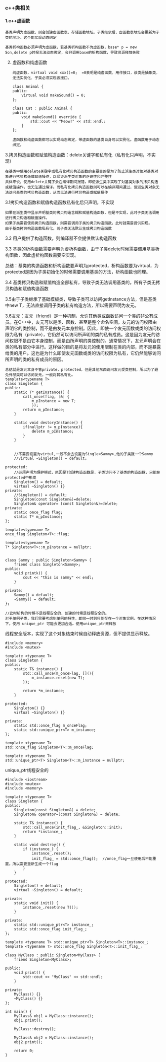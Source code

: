 ### c++类相关

#### 1.c++虚函数

```
基类声明为虚函数，则会创建虚函数表，存储函数地址。子类继承后，虚函数表地址会更新为子类的地址。这个能实现动态绑定

基类析构函数必须声明为虚函数，若基类析构函数不为虚函数，base* p = new Son,delete p时候无法动态绑定，会只调用base的析构函数，导致资源释放失败
```

2. 虚函数和纯虚函数

   ```
   纯虚函数，virtual void xxx()=0;  =0表明是纯虚函数，用作接口，该类是抽象类，无法实例化，子类必须实现该接口。
   ```

   ```
   class Animal {
   public:
       virtual void makeSound() = 0;
   };
   
   class Cat : public Animal {
   public:
       void makeSound() override {
           std::cout << "Meow!" << std::endl;
       }
   };
   
   ```

   ```
   虚函数和纯虚函数都可以实现动态绑定，带虚函数的基类自身可以实例化。虚函数用于动态绑定。
   ```

   

3.拷贝构造函数和赋值构造函数：delete关键字和私有化（私有化只声明，不实现）

```
在基类中使用delete关键字或私有化拷贝构造函数的主要目的是为了防止派生类对象对基类对象进行拷贝构造或赋值操作，以保证派生类对象的正确性和完整性
具体来说，使用delete关键字会在编译期间报错，即使派生类中实现了对基类对象的拷贝构造或赋值操作，也无法通过编译。而私有化拷贝构造函数则可以在编译期间通过，但派生类对象无法访问基类的拷贝构造函数，从而无法进行拷贝构造或赋值操作

```

  3.1拷贝构造函数和赋值构造函数私有化后只声明，不实现

```
如果在派生类中显示声明基类的拷贝构造含糊和赋值构造函数，但是不实现，此时子类无法调用进行拷贝构造和赋值操作。
如果子类需要使用拷贝构造函数，则需要调用子类的拷贝构造函数，此时就需要提供实现。
由于基类拷贝构造函数私有化，则子类无法默认生成拷贝构造函数
```

 3.2 用户提供了构造函数，则编译器不会提供默认构造函数

3.3 基类的析构函数需要声明为虚析构函数，由于子类delete时候需要调用基类析构函数，因此虚析构函数需要空实现。

总结：基类的构造函数和析构函数要声明为protected，析构函数要为virtual，为protected是因为子类初始化的时候需要调用基类的方法，析构函数也同理。

3.4 基类拷贝构造和赋值构造全部私有，导致子类无法调用基类的，所有子类无拷贝构造和赋值构造函数

3.5由于子类继承了基础模板类，导致子类可以访问getInstance方法，但是基类中new T，无法直接调用子类的私有构造方法，所以需要声明为友元。

3.6友元：友元（friend）是一种机制，允许其他类或函数访问一个类的非公有成员。在C++中，友元可以是类、函数、甚至是整个命名空间。友元的访问权限由声明它的类控制，而不是由友元本身控制。因此，即使一个友元函数或类的访问权限为私有（private），它仍然可以访问所声明的类的私有成员。这是因为友元的访问权限不是由它本身控制，而是由所声明的类控制的。通常情况下，友元声明会在类的私有部分中进行。这样做的目的是将友元的使用限制在类的内部，而不是暴露给类的用户。这也是为什么即使友元函数或类的访问权限为私有，它仍然能够访问所声明的类的私有成员的原因。

```
总结就是友元本身不管private，protected，但是其他东西访问友元受类控制，所以为了避免外部类可以访问友元，一般将其私有化。
template<typename T>
class Singleton {
public:
    static T* getInstance() {
        call_once(flag, [&] {
            m_pInstance = new T;
            });
        return m_pInstance;
    }

    static void destoryInstance() {
        if(nullptr != m_pInstance){
            delete m_pInstance;
        }
    }


    //不需要设置为virtul,一般不会去设置为Single<Sammy>,他的子类就一个Sammy
    //virtual ~Singleton() = default;

protected:
    //必须声明为保护模式，原因是T创建构造函数是，子类访问不了基类的构造函数，只能在protected中形成
    Singleton() = default;
    virtual ~Singleton() {}
private:
    //Singleton() = default;
    Singleton(const Singleton&)=delete;
    Singleton& operator= (const Singleton&)=delete;
private:
    static once_flag flag;
    static T* m_pInstance;
};

template<typename T> 
once_flag Singleton<T>::flag;

template<typename T>
T* Singleton<T>::m_pInstance = nullptr;


class Sammy : public Singleton<Sammy> {
    friend class Singleton<Sammy>;
public:
    void printk() {
        cout << "this is sammy" << endl;
    }

private:
    Sammy() = default;
    ~Sammy() = default;
};

//此时析构的时候不是线程安全的，创建的时候是线程安全的。
对于单例子类，我们需要考虑到单例的特性，即同一时刻只能存在一个对象实例。在这种情况下，使用 unique_ptr 可能会更加合适。使用unique_ptr来释放
```

线程安全版本，实现了这个对象结束时候自动释放资源，但不提供显示释放。

```
#include <memory>
#include <mutex>

template <typename T>
class Singleton {
public:
    static T& instance() {
        std::call_once(m_onceFlag, [](){
            m_instance.reset(new T);
        });

        return *m_instance;
    }

protected:
    Singleton() {}
    virtual ~Singleton() {}

private:
    static std::once_flag m_onceFlag;
    static std::unique_ptr<T> m_instance;
};

template <typename T>
std::once_flag Singleton<T>::m_onceFlag;

template <typename T>
std::unique_ptr<T> Singleton<T>::m_instance = nullptr;
```

unique_ptr线程安全的

```
#include <iostream>
#include <mutex>
#include <memory>

template <typename T>
class Singleton {
public:
    Singleton(const Singleton&) = delete;
    Singleton& operator=(const Singleton&) = delete;

    static T& instance() {
        std::call_once(init_flag_, &Singleton::init);
        return *instance_;
    }

    static void destroy() {
        if (instance_) {
            instance_.reset();
            init_flag_ = std::once_flag();  //once_flag一旦使用后不能重置，所以需要重新生成一个flag
        }
    }

protected:
    Singleton() = default;
    virtual ~Singleton() = default;

private:
    static void init() {
        instance_.reset(new T());
    }

private:
    static std::unique_ptr<T> instance_;
    static std::once_flag init_flag_;
};

template <typename T> std::unique_ptr<T> Singleton<T>::instance_;
template <typename T> std::once_flag Singleton<T>::init_flag_;

class MyClass : public Singleton<MyClass> {
    friend Singleton<MyClass>;

public:
    void print() {
        std::cout << "MyClass" << std::endl;
    }

private:
    MyClass() {}
    ~MyClass() {}
};

int main() {
    MyClass& obj1 = MyClass::instance();
    obj1.print();

    MyClass::destroy();

    MyClass& obj2 = MyClass::instance();
    obj2.print();

    return 0;
}
```

